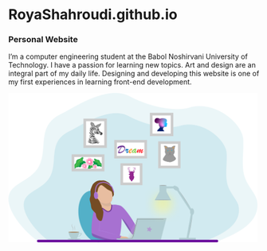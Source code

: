 # RoyaShahroudi.github.io
### Personal Website
<p>
I’m a computer engineering student at the Babol Noshirvani University of Technology. I have a passion for learning new topics.
Art and design are an integral part of my daily life.
Designing and developing this website is one of my first experiences in learning front-end development.
</p>
<img src="assets/images/workSpace4Website.png" alt="my story" width="500">

